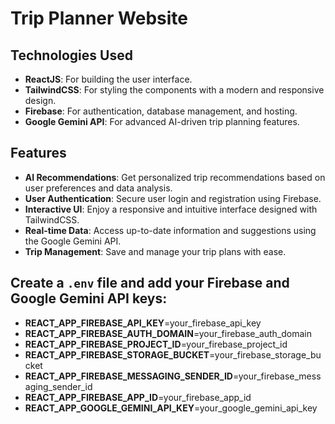 # Trip Planner Website

## Technologies Used
- **ReactJS**: For building the user interface.
- **TailwindCSS**: For styling the components with a modern and responsive design.
- **Firebase**: For authentication, database management, and hosting.
- **Google Gemini API**: For advanced AI-driven trip planning features.

## Features
- **AI Recommendations**: Get personalized trip recommendations based on user preferences and data analysis.
- **User Authentication**: Secure user login and registration using Firebase.
- **Interactive UI**: Enjoy a responsive and intuitive interface designed with TailwindCSS.
- **Real-time Data**: Access up-to-date information and suggestions using the Google Gemini API.
- **Trip Management**: Save and manage your trip plans with ease.

## Create a `.env` file and add your Firebase and Google Gemini API keys:
- **REACT_APP_FIREBASE_API_KEY**=your_firebase_api_key
- **REACT_APP_FIREBASE_AUTH_DOMAIN**=your_firebase_auth_domain
- **REACT_APP_FIREBASE_PROJECT_ID**=your_firebase_project_id
- **REACT_APP_FIREBASE_STORAGE_BUCKET**=your_firebase_storage_bucket
- **REACT_APP_FIREBASE_MESSAGING_SENDER_ID**=your_firebase_messaging_sender_id
- **REACT_APP_FIREBASE_APP_ID**=your_firebase_app_id
- **REACT_APP_GOOGLE_GEMINI_API_KEY**=your_google_gemini_api_key



